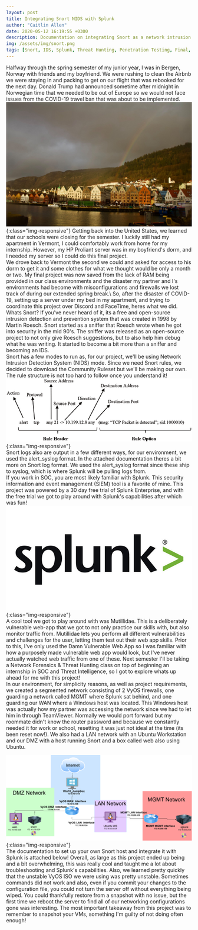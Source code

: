 ```yaml
---
layout: post
title: Integrating Snort NIDS with Splunk
author: "Caitlin Allen"
date: 2020-05-12 16:19:55 +0300
description: Documentation on integrating Snort as a network intrusion detection system with Splunk for threat hunting and penetration testing purposes with Mutillidae
img: /assets/img/snort.png
tags: [Snort, IDS, Splunk, Threat Hunting, Penetration Testing, Final, Final Project] 
---
```

Halfway through the spring semester of my junior year, I was in Bergen, Norway with friends and my boyfriend. We were rushing to clean the Airbnb we were staying in and packing to get on our flight that was rebooked for the next day. Donald Trump had announced sometime after midnight in Norwegian time that we needed to be out of Europe so we would not face issues from the COVID-19 travel ban that was about to be implemented.\
![Bergen, Norway, right before we got an email saying Champlain would be closing and roughly 6 hours before we would be panicking to book a flight.](/assets/img/bergenno.jpg){:class="img-responsive"}
Getting back into the United States, we learned that our schools were closing for the semester. I luckily still had my apartment in Vermont, I could comfortably work from home for my internship. However, my HP Proliant server was in my boyfriend's dorm, and I needed my server so I could do this final project.\
We drove back to Vermont the second we could and asked for access to his dorm to get it and some clothes for what we thought would be only a month or two. My final project was now saved from the lack of RAM being provided in our class environments and the disaster my partner and I's environments had become with misconfigurations and firewalls we lost track of during our extended spring break.\ 
So, after the disaster of COVID-19, setting up a server under my bed in my apartment, and trying to coordinate this project over Discord and FaceTime, heres what we did.\
Whats Snort? If you've never heard of it, its a free and open-source intrusion detection and prevention system that was created in 1998 by Martin Roesch. Snort started as a sniffer that Roesch wrote when he got into security in the mid 90's. The sniffer was released as an open-source project to not only give Roesch suggestions, but to also help him debug what he was writing. It started to become a bit more than a sniffer and becoming an IDS.\
Snort has a few modes to run as, for our project, we'll be using Network Intrusion Detection System (NIDS) mode. Since we need Snort rules, we decided to download the Community Ruleset but we'll be making our own. The rule structure is not too hard to follow once you understand it! \
![Snort rule syntax](/assets/img/snortrules.png){:class="img-responsive"}\
Snort logs also are output in a few different ways, for our environment, we used the alert_syslog format. In the attached documentation theres a bit more on Snort log format. We used the alert_syslog format since these ship to syslog, which is where Splunk will be pulling logs from.\
If you work in SOC, you are most likely familiar with Splunk. This security information and event management (SIEM) tool is a favorite of mine. This project was powered by a 30 day free trial of Splunk Enterprise, and with the free trial we got to play around with Splunk's capabilities after which was fun!\
![Splunk is a favorite SIEM tool of mine!](/assets/img/splunk.jpg){:class="img-responsive"}\
A cool tool we got to play around with was Mutillidae. This is a deliberately vulnerable web-app that we got to not only practice our skills with, but also monitor traffic from. Mutillidae lets you perform all different vulnerabilities and challenges for the user, letting them test out their web app skills. Prior to this, I've only used the Damn Vulnerable Web App so I was familiar with how a purposely made vulnerable web app would look, but I've never actually watched web traffic from one of these. Next semester I'll be taking a Network Forensics & Threat Hunting class on top of beginning an internship in SOC and Threat Intelligence, so I got to explore whats up ahead for me with this project!\
In our environment, for simplicity reasons, as well as project requirements, we created a segmented network consisting of 2 VyOS firewalls, one guarding a network called MGMT where Splunk sat behind, and one guarding our WAN where a Windows host was located. This Windows host was actually how my partner was accessing the network since we had to let him in through TeamViewer. Normally we would port forward but my roommate didn't know the router password and because we constantly needed it for work or school, resetting it was just not ideal at the time (its been reset now!). We also had a LAN network with an Ubuntu Workstation and our DMZ with a host running Snort and a box called web also using Ubuntu.
 

![Network topology](/assets/img/Network_Topology.png){:class="img-responsive"}\
The documentation to set up your own Snort host and integrate it with Splunk is attached below! Overall, as large as this project ended up being and a bit overwhelming, this was really cool and taught me a lot about troubleshooting and Splunk's capabilities. Also, we learned pretty quickly that the unstable VyOS ISO we were using was pretty unstable. Sometimes commands did not work and also, even if you commit your changes to the configuration file, you could not turn the server off without everything being wiped. You could thankfully restore from a snapshot with no issue, but the first time we reboot the server to find all of our networking configurations gone was interesting. The most important takeaway from this project was to remember to snapshot your VMs, something I'm guilty of not doing often enough!


<object data="/assets/SnortSplunkIntegration.pdf" width="900" height="800" type='application/pdf'/>
